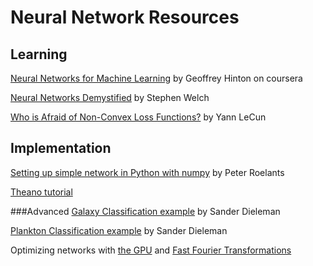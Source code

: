 Neural Network Resources
========================

Learning
--------
[Neural Networks for Machine Learning](https://class.coursera.org/neuralnets-2012-001/lecture) by Geoffrey Hinton on coursera

[Neural Networks Demystified](https://www.youtube.com/playlist?list=PL5t4_3NCwW7fgzk4FI3h1PdFxlHcyitxR) by Stephen Welch

[Who is Afraid of Non-Convex Loss Functions?](http://videolectures.net/eml07_lecun_wia/) by Yann LeCun


Implementation
--------------
[Setting up simple network in Python with numpy](http://peterroelants.github.io/posts/neural_network_implementation_part01/) by Peter Roelants

[Theano tutorial](http://deeplearning.net/software/theano/tutorial/index.html)

###Advanced
[Galaxy Classification example](http://benanne.github.io/2014/04/16/galaxy-zoo-code.html) by Sander Dieleman

[Plankton Classification example](http://benanne.github.io/2015/03/17/plankton.html) by Sander Dieleman

Optimizing networks with [the GPU](http://benanne.github.io/2014/04/03/faster-convolutions-in-theano.html) and [Fast Fourier Transformations](http://benanne.github.io/2014/05/12/fft-convolutions-in-theano.html)
